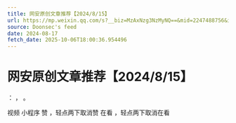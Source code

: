 ```yaml
---
title: 网安原创文章推荐【2024/8/15】
url: https://mp.weixin.qq.com/s?__biz=MzAxNzg3NzMyNQ==&mid=2247488756&idx=1&sn=edf91e2a77e5f33fd4f1ca5ee9118cc2
source: Doonsec's feed
date: 2024-08-17
fetch_date: 2025-10-06T18:00:36.954496
---
```


# 网安原创文章推荐【2024/8/15】

：
，
。

视频
小程序
赞
，轻点两下取消赞
在看
，轻点两下取消在看